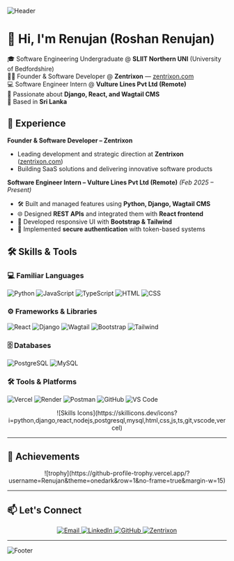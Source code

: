 <!-- Header Banner -->
![Header](https://capsule-render.vercel.app/api?type=waving&color=0:1a1a1a,100:3d3d3d&height=200&section=header&text=Renujan%20(Roshan%20Renujan)&fontSize=40&fontColor=ffffff&animation=fadeIn&fontAlignY=35)

# 👋 Hi, I'm Renujan (Roshan Renujan)

🎓 Software Engineering Undergraduate @ **SLIIT Northern UNI** (University of Bedfordshire)  
👨‍💻 Founder & Software Developer @ **Zentrixon** — [zentrixon.com](https://www.zentrixon.com/)  
💻 Software Engineer Intern @ **Vulture Lines Pvt Ltd (Remote)**  
🌱 Passionate about **Django, React, and Wagtail CMS**  
📍 Based in **Sri Lanka**  

## 💼 Experience

**Founder & Software Developer – Zentrixon**  
- Leading development and strategic direction at **Zentrixon** ([zentrixon.com](https://www.zentrixon.com/))  
- Building SaaS solutions and delivering innovative software products  

**Software Engineer Intern – Vulture Lines Pvt Ltd (Remote)** _(Feb 2025 – Present)_  
- 🛠 Built and managed features using **Python, Django, Wagtail CMS**  
- 🌐 Designed **REST APIs** and integrated them with **React frontend**  
- 📱 Developed responsive UI with **Bootstrap & Tailwind**  
- 🔐 Implemented **secure authentication** with token-based systems  

## 🛠 Skills & Tools

### 💻 Familiar Languages
![Python](https://skillicons.dev/icons?i=python) 
![JavaScript](https://skillicons.dev/icons?i=js) 
![TypeScript](https://skillicons.dev/icons?i=ts) 
![HTML](https://skillicons.dev/icons?i=html) 
![CSS](https://skillicons.dev/icons?i=css) 

### ⚙️ Frameworks & Libraries
![React](https://skillicons.dev/icons?i=react) 
![Django](https://skillicons.dev/icons?i=django) 
![Wagtail](https://skillicons.dev/icons?i=wagtail) 
![Bootstrap](https://skillicons.dev/icons?i=bootstrap) 
![Tailwind](https://skillicons.dev/icons?i=tailwind) 

### 🗄️ Databases
![PostgreSQL](https://skillicons.dev/icons?i=postgresql) 
![MySQL](https://skillicons.dev/icons?i=mysql) 

### 🛠️ Tools & Platforms
![Vercel](https://skillicons.dev/icons?i=vercel) 
![Render](https://skillicons.dev/icons?i=render) 
![Postman](https://skillicons.dev/icons?i=postman) 
![GitHub](https://skillicons.dev/icons?i=github) 
![VS Code](https://skillicons.dev/icons?i=vscode) 

<div align="center">
![Skills Icons](https://skillicons.dev/icons?i=python,django,react,nodejs,postgresql,mysql,html,css,js,ts,git,vscode,vercel)
</div>

---

## 🏅 Achievements
<div align="center">
![trophy](https://github-profile-trophy.vercel.app/?username=Renujan&theme=onedark&row=1&no-frame=true&margin-w=15)
</div>

---

## 📫 Let's Connect
<p align="center">
<a href="mailto:roshanrenujan20020426@gmail.com">
<img src="https://img.shields.io/badge/Email-D14836?style=for-the-badge&logo=gmail&logoColor=white" alt="Email"/>
</a>
<a href="https://www.linkedin.com/in/roshan-renujan">
<img src="https://img.shields.io/badge/LinkedIn-0077B5?style=for-the-badge&logo=linkedin&logoColor=white" alt="LinkedIn"/>
</a>
<a href="https://github.com/Renujan">
<img src="https://img.shields.io/badge/GitHub-333333?style=for-the-badge&logo=github&logoColor=white" alt="GitHub"/>
</a>
<a href="https://www.zentrixon.com/">
<img src="https://img.shields.io/badge/Zentrixon-000000?style=for-the-badge&logo=vercel&logoColor=white" alt="Zentrixon"/>
</a>
</p>

---

<!-- Footer Banner -->
![Footer](https://capsule-render.vercel.app/api?type=waving&color=0:3d3d3d,100:1a1a1a&height=120&section=footer)
